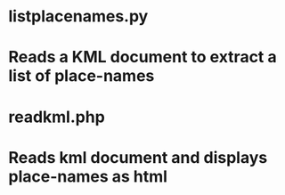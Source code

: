 


# listplacenames.py
# Reads a KML document to extract a list of place-names

# readkml.php
# Reads kml document and displays place-names as html
